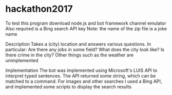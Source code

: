 # hackathon2017

To test this program download node.js and bot framework channel emulator 
Also required is a Bing search API key 
Note: the name of the zip file is a joke name 

Description 
Takes a (city) location and answers various questions. In particular:
  Are there any jobs in some field? 
  What does the city look like? 
  Is there crime in the city? 
Other things such as the weather are unimplemented 

Implementation 
The bot was implemented using Microsoft's LUIS API to interpret typed sentences. The API returned some string, which can be matched to a command. 
For images and other searches I used a Bing API, and implemented some scripts to display the search results 

